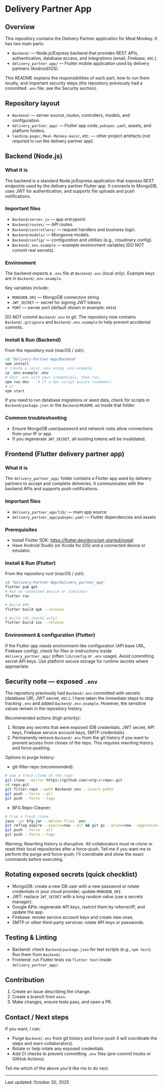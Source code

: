 # Delivery Partner App

## Overview

This repository contains the Delivery Partner application for Meal Monkey. It has two main parts:

- `Backend/` — Node.js/Express backend that provides REST APIs, authentication, database access, and integrations (email, Firebase, etc.).
- `delivery_partner_app/` — Flutter mobile application used by delivery partners (Android/iOS).

This README explains the responsibilities of each part, how to run them locally, and important security steps (the repository previously had a committed `.env` file; see the Security section).

## Repository layout

- `Backend/` — server source, routes, controllers, models, and configuration.
- `delivery_partner_app/` — Flutter app code, `pubspec.yaml`, assets, and platform folders.
- `landing-page/`, `Meal-Monkey-main/`, etc. — other project artefacts (not required to run the delivery partner app).

## Backend (Node.js)

### What it is

The backend is a standard Node.js/Express application that exposes REST endpoints used by the delivery partner Flutter app. It connects to MongoDB, uses JWT for authentication, and supports file uploads and push notifications.

### Important files

- `Backend/server.js` — app entrypoint.
- `Backend/routes/` — API routes.
- `Backend/controllers/` — request handlers and business logic.
- `Backend/models/` — Mongoose models.
- `Backend/config/` — configuration and utilities (e.g., cloudinary config).
- `Backend/.env.example` — example environment variables (DO NOT commit real secrets).

### Environment

The backend expects a `.env` file at `Backend/.env` (local only). Example keys are in `Backend/.env.example`.

Key variables include:

- `MONGODB_URI` — MongoDB connection string
- `JWT_SECRET` — secret for signing JWT tokens
- `PORT` — server port (default shown in example: `6014`)

DO NOT commit `Backend/.env` to git. The repository now contains `Backend/.gitignore` and `Backend/.env.example` to help prevent accidental commits.

### Install & Run (Backend)

From the repository root (macOS / zsh):

```zsh
cd "Delivery-Partner-App/Backend"
npm install
# create a local .env using .env.example
cp .env.example .env
# Edit .env with your credentials, then run:
npm run dev    # if a dev script exists (nodemon)
# or
npm start
```

If you need to run database migrations or seed data, check for scripts in `Backend/package.json` or the `Backend/README.md` inside that folder.

### Common troubleshooting

- Ensure MongoDB user/password and network rules allow connections from your IP or app.
- If you regenerate `JWT_SECRET`, all existing tokens will be invalidated.

## Frontend (Flutter delivery partner app)

### What it is

The `delivery_partner_app/` folder contains a Flutter app used by delivery partners to accept and complete deliveries. It communicates with the backend APIs and supports push notifications.

### Important files

- `delivery_partner_app/lib/` — main app source
- `delivery_partner_app/pubspec.yaml` — Flutter dependencies and assets

### Prerequisites

- Install Flutter SDK: https://flutter.dev/docs/get-started/install
- Have Android Studio (or Xcode for iOS) and a connected device or emulator.

### Install & Run (Flutter)

From the repository root (macOS / zsh):

```zsh
cd "Delivery-Partner-App/delivery_partner_app"
flutter pub get
# Run on connected device or simulator
flutter run

# Build APK
flutter build apk --release

# Build iOS (macOS only)
flutter build ios --release
```

### Environment & configuration (Flutter)

If the Flutter app needs environment-like configuration (API base URL, Firebase config), check for files or instructions inside `delivery_partner_app/` (often `lib/config` or `.env` usage). Avoid committing secret API keys. Use platform secure storage for runtime secrets where appropriate.

## Security note — exposed `.env`

The repository previously had `Backend/.env` committed with secrets (database URI, JWT secret, etc.). I have taken the immediate steps to stop tracking `.env` and added `Backend/.env.example`. However, the sensitive values remain in the repository history.

Recommended actions (high priority):

1. Rotate any secrets that were exposed (DB credentials, JWT secret, API keys, Firebase service account keys, SMTP credentials).
2. Permanently remove `Backend/.env` from the git history if you want to prevent access from clones of the repo. This requires rewriting history and force-pushing.

Options to purge history:

- git-filter-repo (recommended):

```zsh
# Use a fresh clone of the repo
git clone --mirror https://github.com/<org>/<repo>.git
cd repo.git
git filter-repo --path Backend/.env --invert-paths
git push --force --all
git push --force --tags
```

- BFG Repo-Cleaner:

```zsh
# From a fresh clone
java -jar bfg.jar --delete-files .env
git reflog expire --expire=now --all && git gc --prune=now --aggressive
git push --force --all
git push --force --tags
```

Warning: Rewriting history is disruptive. All collaborators must re-clone or reset their local repositories after a force-push. Tell me if you want me to perform the purge and force-push; I'll coordinate and show the exact commands before executing.

## Rotating exposed secrets (quick checklist)

- MongoDB: create a new DB user with a new password or rotate credentials in your cloud provider, update `MONGODB_URI`.
- JWT: replace `JWT_SECRET` with a long random value (use a secrets manager).
- Google APIs: regenerate API keys, restrict them by referrer/IP, and update the app.
- Firebase: revoke service account keys and create new ones.
- SMTP or other third-party services: rotate API keys or passwords.

## Testing & Linting

- Backend: check `Backend/package.json` for test scripts (e.g., `npm test`). Run them from `Backend/`.
- Frontend: run Flutter tests via `flutter test` inside `delivery_partner_app/`.

## Contribution

1. Create an issue describing the change.
2. Create a branch from `main`.
3. Make changes, ensure tests pass, and open a PR.

## Contact / Next steps

If you want, I can:

- Purge `Backend/.env` from git history and force-push (I will coordinate the steps and warn collaborators).
- Rotate or help rotate any exposed credentials.
- Add CI checks to prevent committing `.env` files (pre-commit hooks or GitHub Actions).

Tell me which of the above you'd like me to do next.

---

Last updated: October 30, 2025

